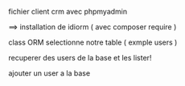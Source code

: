 fichier client crm
avec phpmyadmin

==> installation de idiorm ( avec composer require )

class ORM selectionne notre table ( exmple users ) 

recuperer des users de la base et les lister! 

ajouter un user a la base
